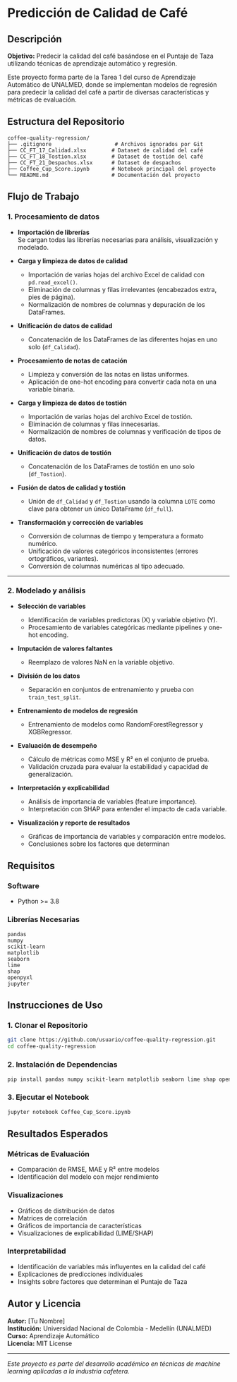 # Predicción de Calidad de Café

## Descripción

**Objetivo:** Predecir la calidad del café basándose en el Puntaje de Taza utilizando técnicas de aprendizaje automático y regresión.

Este proyecto forma parte de la Tarea 1 del curso de Aprendizaje Automático de UNALMED, donde se implementan modelos de regresión para predecir la calidad del café a partir de diversas características y métricas de evaluación.

## Estructura del Repositorio

```
coffee-quality-regression/
├── .gitignore                    # Archivos ignorados por Git
├── CC_FT_17_Calidad.xlsx        # Dataset de calidad del café
├── CC_FT_18_Tostion.xlsx        # Dataset de tostión del café
├── CC_FT_21_Despachos.xlsx      # Dataset de despachos
├── Coffee_Cup_Score.ipynb       # Notebook principal del proyecto
└── README.md                    # Documentación del proyecto
```

## Flujo de Trabajo

### 1. Procesamiento de datos

- **Importación de librerías**  
  Se cargan todas las librerías necesarias para análisis, visualización y modelado.

- **Carga y limpieza de datos de calidad**  
  - Importación de varias hojas del archivo Excel de calidad con `pd.read_excel()`.
  - Eliminación de columnas y filas irrelevantes (encabezados extra, pies de página).
  - Normalización de nombres de columnas y depuración de los DataFrames.

- **Unificación de datos de calidad**  
  - Concatenación de los DataFrames de las diferentes hojas en uno solo (`df_Calidad`).

- **Procesamiento de notas de catación**  
  - Limpieza y conversión de las notas en listas uniformes.
  - Aplicación de one-hot encoding para convertir cada nota en una variable binaria.

- **Carga y limpieza de datos de tostión**  
  - Importación de varias hojas del archivo Excel de tostión.
  - Eliminación de columnas y filas innecesarias.
  - Normalización de nombres de columnas y verificación de tipos de datos.

- **Unificación de datos de tostión**  
  - Concatenación de los DataFrames de tostión en uno solo (`df_Tostion`).

- **Fusión de datos de calidad y tostión**  
  - Unión de `df_Calidad` y `df_Tostion` usando la columna `LOTE` como clave para obtener un único DataFrame (`df_full`).

- **Transformación y corrección de variables**  
  - Conversión de columnas de tiempo y temperatura a formato numérico.
  - Unificación de valores categóricos inconsistentes (errores ortográficos, variantes).
  - Conversión de columnas numéricas al tipo adecuado.

---

### 2. Modelado y análisis

- **Selección de variables**  
  - Identificación de variables predictoras (X) y variable objetivo (Y).
  - Procesamiento de variables categóricas mediante pipelines y one-hot encoding.

- **Imputación de valores faltantes**  
  - Reemplazo de valores NaN en la variable objetivo.

- **División de los datos**  
  - Separación en conjuntos de entrenamiento y prueba con `train_test_split`.

- **Entrenamiento de modelos de regresión**  
  - Entrenamiento de modelos como RandomForestRegressor y XGBRegressor.

- **Evaluación de desempeño**  
  - Cálculo de métricas como MSE y R² en el conjunto de prueba.
  - Validación cruzada para evaluar la estabilidad y capacidad de generalización.

- **Interpretación y explicabilidad**  
  - Análisis de importancia de variables (feature importance).
  - Interpretación con SHAP para entender el impacto de cada variable.

- **Visualización y reporte de resultados**  
  - Gráficas de importancia de variables y comparación entre modelos.
  - Conclusiones sobre los factores que determinan

## Requisitos

### Software
- Python >= 3.8

### Librerías Necesarias
```
pandas
numpy
scikit-learn
matplotlib
seaborn
lime
shap
openpyxl
jupyter
```

## Instrucciones de Uso

### 1. Clonar el Repositorio
```bash
git clone https://github.com/usuario/coffee-quality-regression.git
cd coffee-quality-regression
```

### 2. Instalación de Dependencias
```bash
pip install pandas numpy scikit-learn matplotlib seaborn lime shap openpyxl jupyter
```

### 3. Ejecutar el Notebook
```bash
jupyter notebook Coffee_Cup_Score.ipynb
```

## Resultados Esperados

### Métricas de Evaluación
- Comparación de RMSE, MAE y R² entre modelos
- Identificación del modelo con mejor rendimiento

### Visualizaciones
- Gráficos de distribución de datos
- Matrices de correlación
- Gráficos de importancia de características
- Visualizaciones de explicabilidad (LIME/SHAP)

### Interpretabilidad
- Identificación de variables más influyentes en la calidad del café
- Explicaciones de predicciones individuales
- Insights sobre factores que determinan el Puntaje de Taza

## Autor y Licencia

**Autor:** [Tu Nombre]  
**Institución:** Universidad Nacional de Colombia - Medellín (UNALMED)  
**Curso:** Aprendizaje Automático  
**Licencia:** MIT License

---

*Este proyecto es parte del desarrollo académico en técnicas de machine learning aplicadas a la industria cafetera.*